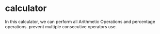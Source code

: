 # calculator
In this calculator, we can perform all Arithmetic Operations and percentage operations.
prevent multiple consecutive operators use.

